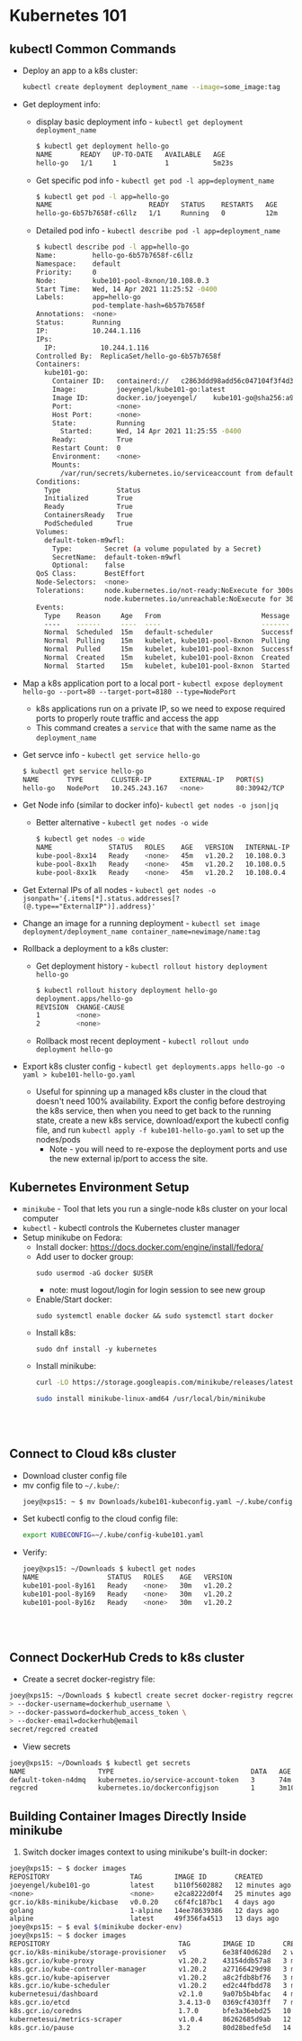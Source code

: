 # Kubernetes 101

## kubectl Common Commands
* Deploy an app to a k8s cluster:
  ``` bash
  kubectl create deployment deployment_name --image=some_image:tag
  ```

* Get deployment info:
  * display basic deployment info - `kubectl get deployment deployment_name`
    ``` bash
    $ kubectl get deployment hello-go 
    NAME       READY   UP-TO-DATE   AVAILABLE   AGE
    hello-go   1/1     1            1           5m23s
    ```

  * Get specific pod info - `kubectl get pod -l app=deployment_name`
    ``` bash
    $ kubectl get pod -l app=hello-go
    NAME                        READY   STATUS    RESTARTS   AGE
    hello-go-6b57b7658f-c6llz   1/1     Running   0          12m
    ```
  * Detailed pod info - `kubectl describe pod -l app=deployment_name`
    ``` bash
    $ kubectl describe pod -l app=hello-go
    Name:         hello-go-6b57b7658f-c6llz
    Namespace:    default
    Priority:     0
    Node:         kube101-pool-8xnon/10.108.0.3
    Start Time:   Wed, 14 Apr 2021 11:25:52 -0400
    Labels:       app=hello-go
                  pod-template-hash=6b57b7658f
    Annotations:  <none>
    Status:       Running
    IP:           10.244.1.116
    IPs:
      IP:           10.244.1.116
    Controlled By:  ReplicaSet/hello-go-6b57b7658f
    Containers:
      kube101-go:
        Container ID:   containerd://   c2863ddd98add56c047104f3f4d39b791dee91858f68857ab8f5accc246d8c6c
        Image:          joeyengel/kube101-go:latest
        Image ID:       docker.io/joeyengel/    kube101-go@sha256:a91410916caccc6fe6fb870b3bef48538546e14737ba05eeb2a8d46559b4b2a2
        Port:           <none>
        Host Port:      <none>
        State:          Running
          Started:      Wed, 14 Apr 2021 11:25:55 -0400
        Ready:          True
        Restart Count:  0
        Environment:    <none>
        Mounts:
          /var/run/secrets/kubernetes.io/serviceaccount from default-token-m9wfl (ro)
    Conditions:
      Type              Status
      Initialized       True 
      Ready             True 
      ContainersReady   True 
      PodScheduled      True 
    Volumes:
      default-token-m9wfl:
        Type:        Secret (a volume populated by a Secret)
        SecretName:  default-token-m9wfl
        Optional:    false
    QoS Class:       BestEffort
    Node-Selectors:  <none>
    Tolerations:     node.kubernetes.io/not-ready:NoExecute for 300s
                     node.kubernetes.io/unreachable:NoExecute for 300s
    Events:
      Type    Reason     Age   From                         Message
      ----    ------     ----  ----                         -------
      Normal  Scheduled  15m   default-scheduler            Successfully assigned default/  hello-go-6b57b7658f-c6llz to kube101-pool-8xnon
      Normal  Pulling    15m   kubelet, kube101-pool-8xnon  Pulling image "joeyengel/kube101-go:latest"
      Normal  Pulled     15m   kubelet, kube101-pool-8xnon  Successfully pulled image   "joeyengel/kube101-go:latest" in 1.106699284s
      Normal  Created    15m   kubelet, kube101-pool-8xnon  Created container kube101-go
      Normal  Started    15m   kubelet, kube101-pool-8xnon  Started container kube101-go
    ```

* Map a k8s application port to a local port - `kubectl expose deployment hello-go --port=80 --target-port=8180 --type=NodePort`
  * k8s applications run on a private IP, so we need to expose required ports to properly route traffic and access the app
  * This command creates a `service` that with the same name as the `deployment_name`

* Get servce info - `kubectl get service hello-go`
  ``` bash
  $ kubectl get service hello-go
  NAME       TYPE       CLUSTER-IP       EXTERNAL-IP   PORT(S)        AGE
  hello-go   NodePort   10.245.243.167   <none>        80:30942/TCP   3s
  ```

* Get Node info (similar to docker info)- `kubectl get nodes -o json|jq`
  * Better alternative - `kubectl get nodes -o wide`
    ``` bash
    $ kubectl get nodes -o wide
    NAME              STATUS   ROLES    AGE   VERSION   INTERNAL-IP   EXTERNAL-IP       OS-IMAGE                       KERNEL-VERSION    CONTAINER-RUNTIME
    kube-pool-8xx14   Ready    <none>   45m   v1.20.2   10.108.0.3    104.236.209.165   Debian GNU/Linux 10 (buster)   4.19.0-11-amd64   containerd://1.4.3
    kube-pool-8xx1h   Ready    <none>   45m   v1.20.2   10.108.0.5    104.236.209.167   Debian GNU/Linux 10 (buster)   4.19.0-11-amd64   containerd://1.4.3
    kube-pool-8xx1k   Ready    <none>   45m   v1.20.2   10.108.0.4    104.236.209.166   Debian GNU/Linux 10 (buster)   4.19.0-11-amd64   containerd://1.4.3
    ```

* Get External IPs of all nodes - `kubectl get nodes -o jsonpath='{.items[*].status.addresses[?(@.type=="ExternalIP")].address}'`

* Change an image for a running deployment - `kubectl set image deployment/deployment_name container_name=newimage/name:tag`

* Rollback a deployment to a k8s cluster:
  * Get deployment history - `kubectl rollout history deployment hello-go`
    ``` bash
    $ kubectl rollout history deployment hello-go
    deployment.apps/hello-go 
    REVISION  CHANGE-CAUSE
    1         <none>
    2         <none>
    ```

  * Rollback most recent deployment - `kubectl rollout undo deployment hello-go`

* Export k8s cluster config - `kubectl get deployments.apps hello-go -o yaml > kube101-hello-go.yaml`
  * Useful for spinning up a managed k8s cluster in the cloud that doesn't need 100% availability.  Export the config before destroying the k8s service, then when you need to get back to the running state, create a new k8s service, download/export the kubectl config file, and run `kubectl apply -f kube101-hello-go.yaml` to set up the nodes/pods 
    * Note - you will need to re-expose the deployment ports and use the new external ip/port to access the site.

## Kubernetes Environment Setup
* `minikube` - Tool that lets you run a single-node k8s cluster on your local computer
* `kubectl` - kubectl controls the Kubernetes cluster manager
* Setup minikube on Fedora:
  * Install docker: https://docs.docker.com/engine/install/fedora/
  * Add user to docker group:
    ```
    sudo usermod -aG docker $USER
    ```
    * note: must logout/login for login session to see new group  
  * Enable/Start docker: 
    ```
    sudo systemctl enable docker && sudo systemctl start docker
    ```
  * Install k8s: 
    ```
    sudo dnf install -y kubernetes
    ```
  * Install minikube:
    ``` bash
    curl -LO https://storage.googleapis.com/minikube/releases/latest/minikube-linux-amd64
    ```
    ``` bash
    sudo install minikube-linux-amd64 /usr/local/bin/minikube
    ```

<br>
<br>

## Connect to Cloud k8s cluster
* Download cluster config file
* mv config file to `~/.kube/`:
  ``` bash
  joey@xps15: ~ $ mv Downloads/kube101-kubeconfig.yaml ~/.kube/config-kube101.yaml
  ``` 
* Set kubectl config to the cloud config file:
  ``` bash
  export KUBECONFIG=~/.kube/config-kube101.yaml
  ```
* Verify:
  ``` bash
  joey@xps15: ~/Downloads $ kubectl get nodes
  NAME                 STATUS   ROLES    AGE   VERSION
  kube101-pool-8y161   Ready    <none>   30m   v1.20.2
  kube101-pool-8y169   Ready    <none>   30m   v1.20.2
  kube101-pool-8y16z   Ready    <none>   30m   v1.20.2
  ```


<br>
<br>

## Connect DockerHub Creds to k8s cluster
* Create a secret docker-registry file:
``` bash
joey@xps15: ~/Downloads $ kubectl create secret docker-registry regcred \
> --docker-username=dockerhub_username \
> --docker-password=dockerhub_access_token \
> --docker-email=dockerhub@email
secret/regcred created
```
* View secrets 
``` bash
joey@xps15: ~/Downloads $ kubectl get secrets
NAME                  TYPE                                  DATA   AGE
default-token-n4dmq   kubernetes.io/service-account-token   3      74m
regcred               kubernetes.io/dockerconfigjson        1      3m10s
```

## Building Container Images Directly Inside minikube
1. Switch docker images context to using minikube's built-in docker:
``` bash
joey@xps15: ~ $ docker images
REPOSITORY                    TAG        IMAGE ID       CREATED          SIZE
joeyengel/kube101-go          latest     b110f5602882   12 minutes ago   11.8MB
<none>                        <none>     e2ca8222d0f4   25 minutes ago   308MB
gcr.io/k8s-minikube/kicbase   v0.0.20    c6f4fc187bc1   4 days ago       1.09GB
golang                        1-alpine   14ee78639386   12 days ago      301MB
alpine                        latest     49f356fa4513   13 days ago      5.61MB
joey@xps15: ~ $ eval $(minikube docker-env)
joey@xps15: ~ $ docker images
REPOSITORY                                TAG        IMAGE ID       CREATED         SIZE
gcr.io/k8s-minikube/storage-provisioner   v5         6e38f40d628d   2 weeks ago     31.5MB
k8s.gcr.io/kube-proxy                     v1.20.2    43154ddb57a8   3 months ago    118MB
k8s.gcr.io/kube-controller-manager        v1.20.2    a27166429d98   3 months ago    116MB
k8s.gcr.io/kube-apiserver                 v1.20.2    a8c2fdb8bf76   3 months ago    122MB
k8s.gcr.io/kube-scheduler                 v1.20.2    ed2c44fbdd78   3 months ago    46.4MB
kubernetesui/dashboard                    v2.1.0     9a07b5b4bfac   4 months ago    226MB
k8s.gcr.io/etcd                           3.4.13-0   0369cf4303ff   7 months ago    253MB
k8s.gcr.io/coredns                        1.7.0      bfe3a36ebd25   10 months ago   45.2MB
kubernetesui/metrics-scraper              v1.0.4     86262685d9ab   12 months ago   36.9MB
k8s.gcr.io/pause                          3.2        80d28bedfe5d   14 months ago   683kB
```

